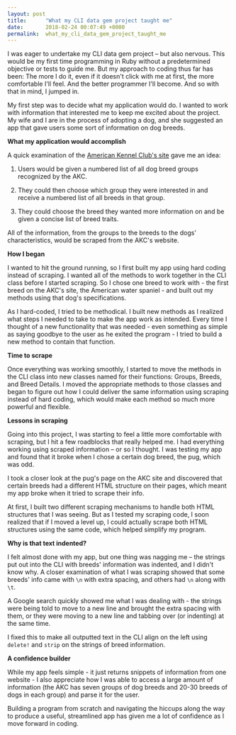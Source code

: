 ```yaml
---
layout: post
title:      "What my CLI data gem project taught me"
date:       2018-02-24 00:07:49 +0000
permalink:  what_my_cli_data_gem_project_taught_me
---
```



I was eager to undertake my CLI data gem project – but also nervous. This would be my first time programming in Ruby without a predetermined objective or tests to guide me. But my approach to coding thus far has been: The more I do it, even if it doesn't click with me at first, the more comfortable I'll feel. And the better programmer I'll become. And so with that in mind, I jumped in.

My first step was to decide what my application would do. I wanted to work with information that interested me to keep me excited about the project. My wife and I are in the process of adopting a dog, and she suggested an app that gave users some sort of information on dog breeds.

**What my application would accomplish**

A quick examination of the [American Kennel Club's site](http://www.akc.org/) gave me an idea:

1. Users would be given a numbered list of all dog breed groups recognized by the AKC.

2. They could then choose which group they were interested in and receive a numbered list of all breeds in that group.
 
3. They could choose the breed they wanted more information on and be given a concise list of breed traits.
 
All of the information, from the groups to the breeds to the dogs' characteristics, would be scraped from the AKC's website.

**How I began**

I wanted to hit the ground running, so I first built my app using hard coding instead of scraping. I wanted all of the methods to work together in the CLI class before I started scraping. So I chose one breed to work with - the first breed on the AKC's site, the American water spaniel - and built out my methods using that dog's specifications.

As I hard-coded, I tried to be methodical. I built new methods as I realized what steps I needed to take to make the app work as intended. Every time I thought of a new functionality that was needed - even something as simple as saying goodbye to the user as he exited the program - I tried to build a new method to contain that function.

**Time to scrape**

Once everything was working smoothly, I started to move the methods in the CLI class into new classes named for their functions: Groups, Breeds, and Breed Details. I moved the appropriate methods to those classes and began to figure out how I could deliver the same information using scraping instead of hard coding, which would make each method so much more powerful and flexible.

**Lessons in scraping**

Going into this project, I was starting to feel a little more comfortable with scraping, but I hit a few roadblocks that really helped me. I had everything working using scraped information – or so I thought. I was testing my app and found that it broke when I chose a certain dog breed, the pug, which was odd.

I took a closer look at the pug's page on the AKC site and discovered that certain breeds had a different HTML structure on their pages, which meant my app broke when it tried to scrape their info.

At first, I built two different scraping mechanisms to handle both HTML structures that I was seeing. But as I tested my scraping code, I soon realized that if I moved a level up, I could actually scrape both HTML structures using the same code, which helped simplify my program.

**Why is that text indented?**

I felt almost done with my app, but one thing was nagging me – the strings put out into the CLI with breeds' information was indented, and I didn't know why. A closer examination of what I was scraping showed that some breeds' info came with `\n` with extra spacing, and others had `\n` along with `\t`.

A Google search quickly showed me what I was dealing with - the strings were being told to move to a new line and brought the extra spacing with them, or they were moving to a new line and tabbing over (or indenting) at the same time.

I fixed this to make all outputted text in the CLI align on the left using `delete!` and `strip` on the strings of breed information.

**A confidence builder**

While my app feels simple - it just returns snippets of information from one website - I also appreciate how I was able to access a large amount of information (the AKC has seven groups of dog breeds and 20-30 breeds of dogs in each group) and parse it for the user.

Building a program from scratch and navigating the hiccups along the way to produce a useful, streamlined app has given me a lot of confidence as I move forward in coding.


